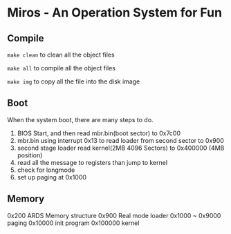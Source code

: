 # Miros - An Operation System for Fun
## Compile
```make clean```
to clean all the object files

```make all```
to compile all the object files

```make img```
to copy all the file into the disk image

## Boot
When the system boot, there are many steps to do.
1. BIOS Start, and then read mbr.bin(boot sector) to 0x7c00
2. mbr.bin using interrupt 0x13 to read loader from second sector to 0x900
3. second stage loader read kernel(2MB 4096 Sectors) to 0x400000 (4MB position)
4. read all the message to registers than jump to kernel
5. check for longmode
6. set up paging at 0x1000

## Memory
0x200 ARDS Memory structure
0x900 Real mode loader
0x1000 ~ 0x9000 paging
0x10000 init program
0x100000 kernel
